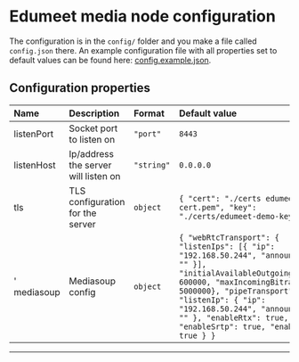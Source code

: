 # Edumeet media node configuration

The configuration is in the `config/` folder and you make a file called `config.json` there.
An example configuration file with all properties set to default values
can be found here: [config.example.json](config/config.example.json).

## Configuration properties

| Name | Description | Format | Default value |
| :--- | :---------- | :----- | :------------ |
| listenPort | Socket port to listen on | `"port"` | ``8443`` |
| listenHost | Ip/address the server will listen on | `"string"` | ``0.0.0.0``
| tls | TLS configuration for the server | `object` | ``{ "cert": "./certs edumeet-demo-cert.pem", "key": "./certs/edumeet-demo-key.pem"}`` |
' mediasoup | Mediasoup config | `object` | ``{ "webRtcTransport": { "listenIps": [{ "ip": "192.168.50.244", "announcedIp": "" }], "initialAvailableOutgoingBitrate": 600000, "maxIncomingBitrate": 5000000}, "pipeTransport": { "listenIp": { "ip": "192.168.50.244", "announcedIp": "" }, "enableRtx": true, "enableSrtp": true, "enableSctp": true } }`` |
---
